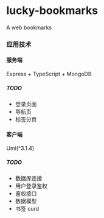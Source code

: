 # lucky-bookmarks
A web bookmarks

###  应用技术

####  服务端

Express + TypeScript + MongoDB

##### TODO

- 登录页面
- 导航页
- 标签分页

#### 客户端

Umi(^3.1.4)

##### TODO

- 数据库连接
- 用户登录鉴权
- 鉴权接口
- 数据模型
- 书签 curd